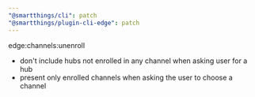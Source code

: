```yaml
---
"@smartthings/cli": patch
"@smartthings/plugin-cli-edge": patch
---
```


edge:channels:unenroll
  * don't include hubs not enrolled in any channel when asking user for a hub
  * present only enrolled channels when asking the user to choose a channel
